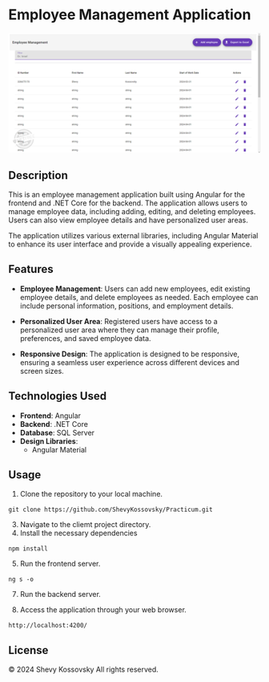 # Employee Management Application

![Employee Management](/client/src/assets/screenShot.png)

## Description

This is an employee management application built using Angular for the frontend and .NET Core for the backend. The application allows users to manage employee data, including adding, editing, and deleting employees. Users can also view employee details and have personalized user areas.

The application utilizes various external libraries, including Angular Material  to enhance its user interface and provide a visually appealing experience.

## Features


- **Employee Management**: Users can add new employees, edit existing employee details, and delete employees as needed. Each employee can include personal information, positions, and employment details.

- **Personalized User Area**: Registered users have access to a personalized user area where they can manage their profile, preferences, and saved employee data.

- **Responsive Design**: The application is designed to be responsive, ensuring a seamless user experience across different devices and screen sizes.

## Technologies Used

- **Frontend**: Angular
- **Backend**: .NET Core
- **Database**: SQL Server
- **Design Libraries**:
  - Angular Material


## Usage

1. Clone the repository to your local machine.
```
git clone https://github.com/ShevyKossovsky/Practicum.git
```
3. Navigate to the cliemt project directory.
4. Install the necessary dependencies
```
npm install
```
5. Run the frontend server.
```
ng s -o
```     
7. Run the backend server.

8. Access the application through your web browser.
   
```
http://localhost:4200/
```   


   ## License
© 2024 Shevy Kossovsky All rights reserved.
